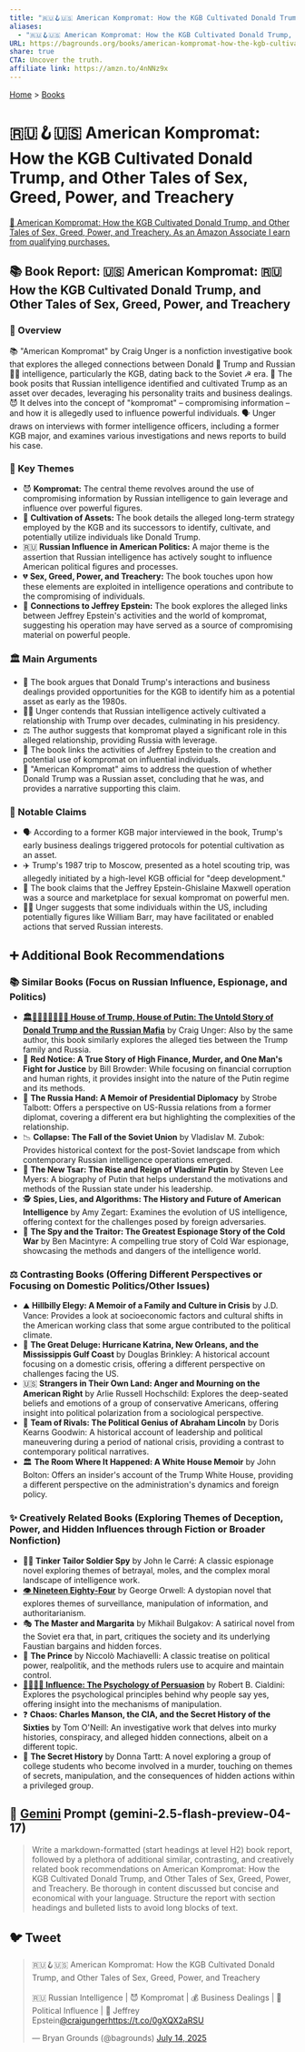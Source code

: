 ```yaml
---
title: "🇷🇺🪝🇺🇸 American Kompromat: How the KGB Cultivated Donald Trump, and Other Tales of Sex, Greed, Power, and Treachery"
aliases:
  - "🇷🇺🪝🇺🇸 American Kompromat: How the KGB Cultivated Donald Trump, and Other Tales of Sex, Greed, Power, and Treachery"
URL: https://bagrounds.org/books/american-kompromat-how-the-kgb-cultivated-donald-trump-and-other-tales-of-sex-greed-power-and-treachery
share: true
CTA: Uncover the truth.
affiliate link: https://amzn.to/4nNNz9x
---
```

[Home](../index.md) > [Books](./index.md)  
# 🇷🇺🪝🇺🇸 American Kompromat: How the KGB Cultivated Donald Trump, and Other Tales of Sex, Greed, Power, and Treachery  
[🛒 American Kompromat: How the KGB Cultivated Donald Trump, and Other Tales of Sex, Greed, Power, and Treachery. As an Amazon Associate I earn from qualifying purchases.](https://amzn.to/4nNNz9x)  
  
## 📚 Book Report: 🇺🇸 American Kompromat: 🇷🇺 How the KGB Cultivated Donald Trump, and Other Tales of Sex, Greed, Power, and Treachery  
  
### 🔎 Overview  
  
📚 "American Kompromat" by Craig Unger is a nonfiction investigative book that explores the alleged connections between Donald 🎺 Trump and Russian 🐻‍❄️ intelligence, particularly the KGB, dating back to the Soviet ☭ era. 📖 The book posits that Russian intelligence identified and cultivated Trump as an asset over decades, leveraging his personality traits and business dealings. 😈 It delves into the concept of "kompromat" – compromising information – and how it is allegedly used to influence powerful individuals. 🗣️ Unger draws on interviews with former intelligence officers, including a former KGB major, and examines various investigations and news reports to build his case.  
  
### 🔑 Key Themes  
  
* 😈 **Kompromat:** The central theme revolves around the use of compromising information by Russian intelligence to gain leverage and influence over powerful figures.  
* 🌱 **Cultivation of Assets:** The book details the alleged long-term strategy employed by the KGB and its successors to identify, cultivate, and potentially utilize individuals like Donald Trump.  
* 🇷🇺 **Russian Influence in American Politics:** A major theme is the assertion that Russian intelligence has actively sought to influence American political figures and processes.  
* 💔 **Sex, Greed, Power, and Treachery:** The book touches upon how these elements are exploited in intelligence operations and contribute to the compromising of individuals.  
* 🤫 **Connections to Jeffrey Epstein:** The book explores the alleged links between Jeffrey Epstein's activities and the world of kompromat, suggesting his operation may have served as a source of compromising material on powerful people.  
  
### 🏛️ Main Arguments  
  
* 🤝 The book argues that Donald Trump's interactions and business dealings provided opportunities for the KGB to identify him as a potential asset as early as the 1980s.  
* 🧑‍🌾 Unger contends that Russian intelligence actively cultivated a relationship with Trump over decades, culminating in his presidency.  
* ⚖️ The author suggests that kompromat played a significant role in this alleged relationship, providing Russia with leverage.  
* 🔗 The book links the activities of Jeffrey Epstein to the creation and potential use of kompromat on influential individuals.  
* 🎯 "American Kompromat" aims to address the question of whether Donald Trump was a Russian asset, concluding that he was, and provides a narrative supporting this claim.  
  
### 📢 Notable Claims  
  
* 🗣️ According to a former KGB major interviewed in the book, Trump's early business dealings triggered protocols for potential cultivation as an asset.  
* ✈️ Trump's 1987 trip to Moscow, presented as a hotel scouting trip, was allegedly initiated by a high-level KGB official for "deep development."  
* 📰 The book claims that the Jeffrey Epstein-Ghislaine Maxwell operation was a source and marketplace for sexual kompromat on powerful men.  
* 🕵️‍♂️ Unger suggests that some individuals within the US, including potentially figures like William Barr, may have facilitated or enabled actions that served Russian interests.  
  
## ➕ Additional Book Recommendations  
  
### 📚 Similar Books (Focus on Russian Influence, Espionage, and Politics)  
  
* **[🏛️👹🇺🇸🏰👹🇷🇺 House of Trump, House of Putin: The Untold Story of Donald Trump and the Russian Mafia](./house-of-trump-house-of-putin-the-untold-story-of-donald-trump-and-the-russian-mafia.md)** by Craig Unger: Also by the same author, this book similarly explores the alleged ties between the Trump family and Russia.  
* 🔴 **Red Notice: A True Story of High Finance, Murder, and One Man's Fight for Justice** by Bill Browder: While focusing on financial corruption and human rights, it provides insight into the nature of the Putin regime and its methods.  
* 🤝 **The Russia Hand: A Memoir of Presidential Diplomacy** by Strobe Talbott: Offers a perspective on US-Russia relations from a former diplomat, covering a different era but highlighting the complexities of the relationship.  
* 📉 **Collapse: The Fall of the Soviet Union** by Vladislav M. Zubok: Provides historical context for the post-Soviet landscape from which contemporary Russian intelligence operations emerged.  
* 👑 **The New Tsar: The Rise and Reign of Vladimir Putin** by Steven Lee Myers: A biography of Putin that helps understand the motivations and methods of the Russian state under his leadership.  
* 🕵️ **Spies, Lies, and Algorithms: The History and Future of American Intelligence** by Amy Zegart: Examines the evolution of US intelligence, offering context for the challenges posed by foreign adversaries.  
* 🤫 **The Spy and the Traitor: The Greatest Espionage Story of the Cold War** by Ben Macintyre: A compelling true story of Cold War espionage, showcasing the methods and dangers of the intelligence world.  
  
### ⚖️ Contrasting Books (Offering Different Perspectives or Focusing on Domestic Politics/Other Issues)  
  
* ⛰️ **Hillbilly Elegy: A Memoir of a Family and Culture in Crisis** by J.D. Vance: Provides a look at socioeconomic factors and cultural shifts in the American working class that some argue contributed to the political climate.  
* 🌊 **The Great Deluge: Hurricane Katrina, New Orleans, and the Mississippis Gulf Coast** by Douglas Brinkley: A historical account focusing on a domestic crisis, offering a different perspective on challenges facing the US.  
* 🇺🇸 **Strangers in Their Own Land: Anger and Mourning on the American Right** by Arlie Russell Hochschild: Explores the deep-seated beliefs and emotions of a group of conservative Americans, offering insight into political polarization from a sociological perspective.  
* 🤝 **Team of Rivals: The Political Genius of Abraham Lincoln** by Doris Kearns Goodwin: A historical account of leadership and political maneuvering during a period of national crisis, providing a contrast to contemporary political narratives.  
* 🏛️ **The Room Where It Happened: A White House Memoir** by John Bolton: Offers an insider's account of the Trump White House, providing a different perspective on the administration's dynamics and foreign policy.  
  
### ✨ Creatively Related Books (Exploring Themes of Deception, Power, and Hidden Influences through Fiction or Broader Nonfiction)  
  
* 🕵️‍♂️ **Tinker Tailor Soldier Spy** by John le Carré: A classic espionage novel exploring themes of betrayal, moles, and the complex moral landscape of intelligence work.  
* **[👁️ Nineteen Eighty-Four](./1984.md)** by George Orwell: A dystopian novel that explores themes of surveillance, manipulation of information, and authoritarianism.  
* 🎭 **The Master and Margarita** by Mikhail Bulgakov: A satirical novel from the Soviet era that, in part, critiques the society and its underlying Faustian bargains and hidden forces.  
* 👑 **The Prince** by Niccolò Machiavelli: A classic treatise on political power, realpolitik, and the methods rulers use to acquire and maintain control.  
* **[🍃🧠🤝🏼 Influence: The Psychology of Persuasion](./influence.md)** by Robert B. Cialdini: Explores the psychological principles behind why people say yes, offering insight into the mechanisms of manipulation.  
* ❓ **Chaos: Charles Manson, the CIA, and the Secret History of the Sixties** by Tom O'Neill: An investigative work that delves into murky histories, conspiracy, and alleged hidden connections, albeit on a different topic.  
* 🤫 **The Secret History** by Donna Tartt: A novel exploring a group of college students who become involved in a murder, touching on themes of secrets, manipulation, and the consequences of hidden actions within a privileged group.  
  
## 💬 [Gemini](../software/gemini.md) Prompt (gemini-2.5-flash-preview-04-17)  
> Write a markdown-formatted (start headings at level H2) book report, followed by a plethora of additional similar, contrasting, and creatively related book recommendations on American Kompromat: How the KGB Cultivated Donald Trump, and Other Tales of Sex, Greed, Power, and Treachery. Be thorough in content discussed but concise and economical with your language. Structure the report with section headings and bulleted lists to avoid long blocks of text.  
  
## 🐦 Tweet  
<blockquote class="twitter-tweet" data-theme="dark"><p lang="en" dir="ltr">🇷🇺🪝🇺🇸 American Kompromat: How the KGB Cultivated Donald Trump, and Other Tales of Sex, Greed, Power, and Treachery<br><br>🇷🇺 Russian Intelligence | 😈 Kompromat | 💰 Business Dealings | 📰 Political Influence | 🤫 Jeffrey Epstein<a href="https://twitter.com/craigunger?ref_src=twsrc%5Etfw">@craigunger</a><a href="https://t.co/0gXQX2aRSU">https://t.co/0gXQX2aRSU</a></p>&mdash; Bryan Grounds (@bagrounds) <a href="https://twitter.com/bagrounds/status/1944631461681971457?ref_src=twsrc%5Etfw">July 14, 2025</a></blockquote> <script async src="https://platform.twitter.com/widgets.js" charset="utf-8"></script>